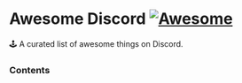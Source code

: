 # Awesome Discord [![Awesome](https://awesome.re/badge.svg)](https://awesome.re)
🕹 A curated list of awesome things on Discord.

### Contents
